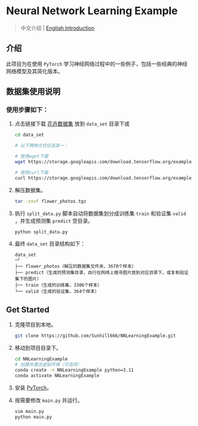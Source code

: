 # Neural Network Learning Example
> 中文介绍 | [English Introduction](README_en.md)

## 介绍

此项目为在使用 `PyTorch` 学习神经网络过程中的一些例子，包括一些经典的神经网络模型及其简化版本。

## 数据集使用说明

### 使用步骤如下：

1. 点击链接下载 [花卉数据集](https://storage.googleapis.com/download.tensorflow.org/example_images/flower_photos.tgz) 放到 `data_set` 目录下或

    ```bash
    cd data_set

    # 以下两种方式任选其一：

    # 使用wget下载
    wget https://storage.googleapis.com/download.tensorflow.org/example_images/flower_photos.tgz

    # 使用curl下载
    curl https://storage.googleapis.com/download.tensorflow.org/example_images/flower_photos.tgz -o flower_photos.tgz
    ```
2. 解压数据集。

    ```bash
    tar -zxvf flower_photos.tgz
    ```

3. 执行 `split_data.py` 脚本自动将数据集划分成训练集 `train` 和验证集 `valid` ，并生成预测集 `predict` 空目录。

    ```bash
    python split_data.py
    ```

4. 最终 `data_set` 目录结构如下：
    ```text
    data_set                                                                                                                                                                                                                                                                                         ─╯
    ├── flower_photos（解压的数据集文件夹，3670个样本）
    ├── predict（生成的预测集目录，自行在网络上搜寻图片放到对应目录下，或复制验证集下的图片）
    ├── train（生成的训练集，3306个样本）
    └── valid（生成的验证集，364个样本）
    ```

## Get Started

1. 克隆项目到本地。

    ```bash
    git clone https://github.com/Sunhill666/NNLearningExample.git
    ```

2. 移动到项目目录下。

    ```bash
    cd NNLearningExample
    # 创建并激活虚拟环境（可选项）
    conda create -n NNLearningExample python=3.11
    conda activate NNLearningExample
    ```
3. 安装 [PyTorch](https://pytorch.org/get-started/locally/)。
4. 按需要修改 `main.py` 并运行。

    ```bash
    vim main.py
    python main.py
    ```
